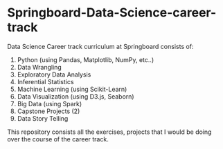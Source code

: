 # Springboard-Data-Science-career-track

Data Science Career track curriculum at Springboard consists of: 
1. Python (using Pandas, Matplotlib, NumPy, etc..)
2. Data Wrangling
3. Exploratory Data Analysis
4. Inferential Statistics
5. Machine Learning (using Scikit-Learn)
6. Data Visualization (using D3.js, Seaborn)
7. Big Data (using Spark)
8. Capstone Projects (2)
9. Data Story Telling

This repository consists all the exercises, projects that I would be doing over the course of the career track.
